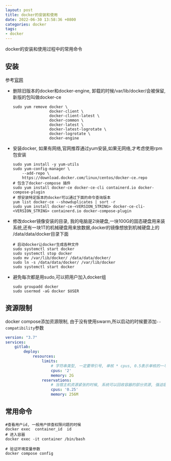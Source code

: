 ```yaml
---
layout: post
title: docker的安装和使用
date: 2022-06-30 13:58:36 +0800
categories: docker
tags:
- docker
---
```


docker的安装和使用过程中的常用命令

## 安装

参考[官网](https://docs.docker.com/engine/install/centos/)

* 删除旧版本的docker和docker-engine, 卸载的时候/var/lib/docker/会被保留,新版的包叫做docker-ce

    ```shell
    sudo yum remove docker \
                    docker-client \
                    docker-client-latest \
                    docker-common \
                    docker-latest \
                    docker-latest-logrotate \
                    docker-logrotate \
                    docker-engine
    ```

* 安装docker, 如果有网络,官网推荐通过yum安装,如果无网络,才考虑使用rpm包安装

    ```shell
    sudo yum install -y yum-utils
    sudo yum-config-manager \
        --add-repo \
        https://download.docker.com/linux/centos/docker-ce.repo
    # 包含了docker-compose 插件
    sudo yum install docker-ce docker-ce-cli containerd.io docker-compose-plugin
    # 想安装特定版本的docker可以通过下面的命令查询版本
    yum list docker-ce --showduplicates | sort -r
    sudo yum install docker-ce-<VERSION_STRING> docker-ce-cli-<VERSION_STRING> containerd.io docker-compose-plugin
    ```

* 修改docker镜像安装的目录, 我的电脑是2块硬盘,一块100G的固态硬盘用来装系统,还有一块1T的机械硬盘用来放数据,docker的镜像想放到机械硬盘上的 /data/data/docker目录下面

    ```shell
    # 启动docker让docker生成各种文件
    sudo systemctl start docker
    sudo systemctl stop docker
    sudo mv /var/lib/docker/ /data/data/docker/
    sudo ln -s /data/data/docker/ /var/lib/docker
    sudo systemctl start docker
    ```

* 避免每次都是用sudo,可以把用户加入docker组

    ```shell
    sudo groupadd docker
    sudo usermod -aG docker $USER
    ```

## 资源限制

docker compose添加资源限制, 由于没有使用swarm,所以启动的时候要添加`--compatibility`参数

```yml
version: "3.7"
services:
    gitlab:
        deploy:
            resources:
                limits:
                    # 字符串类型, 一定要带引号, 单核 * cpus, 0.5表示单核的一半
                    cpus: '2'
                    memory: 2G
                reservations:
                    # 当宿主机资源紧张的时候, 系统可以回收容器的部分资源, 强迫容器的资源占用回到reservations设置的值上,如果没设置,默认等于limits
                    cpus: '0.25'
                    memory: 256M
```

## 常用命令

```shell
#查看用户id, 一般用户排查权限问题的时候
docker exec  container_id  id
# 进入容器
docker exec -it container /bin/bash

# 验证环境变量参数
docker compose config
```
